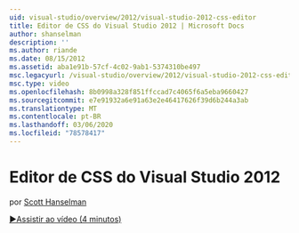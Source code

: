 ```yaml
---
uid: visual-studio/overview/2012/visual-studio-2012-css-editor
title: Editor de CSS do Visual Studio 2012 | Microsoft Docs
author: shanselman
description: ''
ms.author: riande
ms.date: 08/15/2012
ms.assetid: aba1e91b-57cf-4c02-9ab1-5374310be497
msc.legacyurl: /visual-studio/overview/2012/visual-studio-2012-css-editor
msc.type: video
ms.openlocfilehash: 8b0998a328f851ffccad7c4065f6a5eba9660427
ms.sourcegitcommit: e7e91932a6e91a63e2e46417626f39d6b244a3ab
ms.translationtype: MT
ms.contentlocale: pt-BR
ms.lasthandoff: 03/06/2020
ms.locfileid: "78578417"
---
```

# <a name="visual-studio-2012-css-editor"></a>Editor de CSS do Visual Studio 2012

por [Scott Hanselman](https://github.com/shanselman)

[&#9654;Assistir ao vídeo (4 minutos)](https://channel9.msdn.com/Blogs/ASP-NET-Site-Videos/visual-studio-2012-css-editor)
